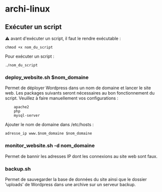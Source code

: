 # archi-linux

## Exécuter un script
:warning: avant d'exécuter un script, il faut le rendre exécutable :
```
chmod +x nom_du_script
```

Pour exécuter un script : 
```
./nom_du_script
```
### deploy_website.sh $nom_domaine
Permet de déployer Wordpress dans un nom de domaine et lancer le site web.
Les packages suivants seront nécessaires au bon fonctionnement du script. Veuillez à faire manuellement vos configurations :
```
    apache2
    php
    mysql-server
```

Ajouter le nom de domaine dans /etc/hosts :
```
adresse_ip www.$nom_domaine $nom_domaine
```
### monitor_website.sh -d nom_domaine
Permet de bannir les adresses IP dont les connexions au site web sont faux. 

### backup.sh
Permet de sauvegarder la base de données du site ainsi que le dossier 'uploads' de Wordpress dans une archive sur un serveur backup. 